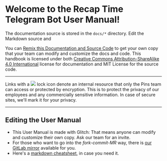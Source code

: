 # Welcome to the Recap Time Telegram Bot User Manual!
The documentation source is stored in the `docs/*` directory. Edit the Markdown source and

You can [Remix this Documentation and Source Code](https://glitch.com/edit/#!/remix/handsome-sheet) to get your own copy that your team can modify and customize the docs and code. This handbook is licensed under both [Creative Commons Attribution-ShareAlike 4.0 International](https://creativecommons.org/licenses/by-sa/4.0/) license for documentation and MIT License for the source code.

---

Links with a ![](https://cdn.glitch.com/f55866fa-2ded-48bc-aa22-2f7c25415551%2Flock.png?1539691424041) lock icon denote an internal resource that only the Pins team can access or protected by encryption. This is to protect the privacy of our employees and any commercially sensitive information. In case of secure sites, we'll mark it for your privacy.

---

## Editing the User Manual

* This User Manual is made with Glitch: That means anyone can modify and customize their own copy. Ask our team for an invite.
* For those who want to go into the *fork-commit-MR* way, there is [our GitLab mirror](https://gitlab.com/MadeByThePinsTeam-DevLabs/RecapTime-Staff/recaptime-tgbot-nodejs) available for you.
* Here's a [markdown cheatsheet](https://github.com/adam-p/markdown-here/wiki/Markdown-Cheatsheet), in case you need it.
